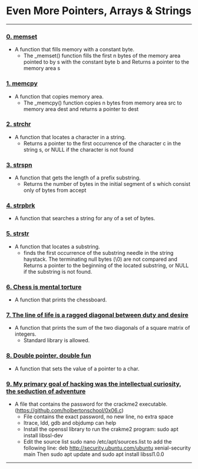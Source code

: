 # Even More Pointers, Arrays & Strings
---

### [0. memset](./0-memset.c)
* A function that fills memory with a constant byte.
	- The _memset() function fills the first n bytes of the memory area pointed to by s with the constant byte b and Returns a pointer to the memory area s


### [1. memcpy](./1-memcpy.c)
* A function that copies memory area.
	- The _memcpy() function copies n bytes from memory area src to memory area dest and returns a pointer to dest


### [2. strchr](./2-strchr.c)
* A function that locates a character in a string.
	- Returns a pointer to the first occurrence of the character c in the string s, or NULL if the character is not found


### [3. strspn](./3-strspn.c)
* A function that gets the length of a prefix substring.
	- Returns the number of bytes in the initial segment of s which consist only of bytes from accept


### [4. strpbrk](./4-strpbrk.c)
* A function that searches a string for any of a set of bytes.


### [5. strstr](./5-strstr.c)
* A function that locates a substring.
	- finds the first occurrence of the substring needle in the string haystack. The terminating null bytes (\0) are not compared and Returns a pointer to the beginning of the located substring, or NULL if the substring is not found.

### [6. Chess is mental torture](./7-print_chessboard.c)
* A function that prints the chessboard.


### [7. The line of life is a ragged diagonal between duty and desire](./8-print_diagsums.c)
* A function that prints the sum of the two diagonals of a square matrix of integers.
	- Standard library is allowed.


### [8. Double pointer, double fun](./100-set_string.c)
* A function that sets the value of a pointer to a char.


### [9. My primary goal of hacking was the intellectual curiosity, the seduction of adventure](./101-crackme_password)
* A file that contains the password for the crackme2 executable.(https://github.com/holbertonschool/0x06.c)
	- File contains the exact password, no new line, no extra space
	- ltrace, ldd, gdb and objdump can help
	- Install the openssl library to run the crakme2 program: sudo apt install libssl-dev
	- Edit the source list sudo nano /etc/apt/sources.list to add the following line: deb http://security.ubuntu.com/ubuntu xenial-security main Then sudo apt update and sudo apt install libssl1.0.0

---
